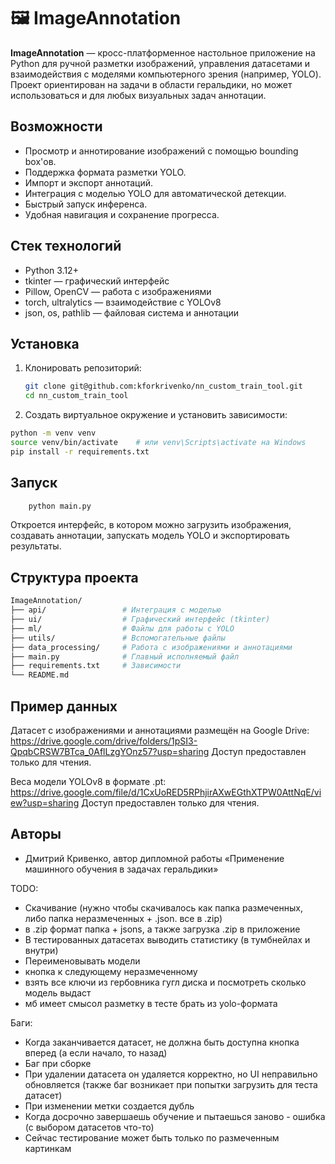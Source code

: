 # 🖼️ ImageAnnotation

**ImageAnnotation** — кросс-платформенное настольное приложение на Python для ручной разметки изображений, управления датасетами и взаимодействия с моделями компьютерного зрения (например, YOLO). Проект ориентирован на задачи в области геральдики, но может использоваться и для любых визуальных задач аннотации.

## Возможности

- Просмотр и аннотирование изображений с помощью bounding box'ов.
- Поддержка формата разметки YOLO.
- Импорт и экспорт аннотаций.
- Интеграция с моделью YOLO для автоматической детекции.
- Быстрый запуск инференса.
- Удобная навигация и сохранение прогресса.

## Стек технологий

- Python 3.12+
- tkinter — графический интерфейс
- Pillow, OpenCV — работа с изображениями
- torch, ultralytics — взаимодействие с YOLOv8
- json, os, pathlib — файловая система и аннотации

## Установка

1. Клонировать репозиторий:
   ```bash
   git clone git@github.com:kforkrivenko/nn_custom_train_tool.git
   cd nn_custom_train_tool

2. Создать виртуальное окружение и установить зависимости:

```bash
python -m venv venv
source venv/bin/activate    # или venv\Scripts\activate на Windows
pip install -r requirements.txt
```

## Запуск

```bash
    python main.py
```

Откроется интерфейс, в котором можно загрузить изображения, создавать аннотации, запускать модель YOLO и экспортировать результаты.

## Структура проекта

```bash
ImageAnnotation/
├── api/                 # Интеграция с моделью
├── ui/                  # Графический интерфейс (tkinter)
├── ml/                  # Файлы для работы с YOLO
├── utils/               # Вспомогательные файлы
├── data_processing/     # Работа с изображениями и аннотациями
├── main.py              # Главный исполняемый файл
├── requirements.txt     # Зависимости
└── README.md
```


## Пример данных
Датасет с изображениями и аннотациями размещён на Google Drive:
https://drive.google.com/drive/folders/1pSI3-QpqbCRSW7BTca_0AflLzgYOnz57?usp=sharing
Доступ предоставлен только для чтения.

Веса модели YOLOv8 в формате .pt:
https://drive.google.com/file/d/1CxUoRED5RPhjirAXwEGthXTPW0AttNqE/view?usp=sharing
Доступ предоставлен только для чтения.

## Авторы
- Дмитрий Кривенко, автор дипломной работы «Применение машинного обучения в задачах геральдики»


TODO:
- Скачивание (нужно чтобы скачивалось как папка размеченных, либо папка неразмеченных + .json. все в .zip)
- в .zip формат папка + jsons, а также загрузка .zip в приложение
- В тестированных датасетах выводить статистику (в тумбнейлах и внутри)
- Переименовывать модели
- кнопка к следующему неразмеченному
- взять все ключи из гербовника гугл диска и посмотреть сколько модель выдаст
- мб имеет смысол разметку в тесте брать из yolo-формата

Баги:
- Когда заканчивается датасет, не должна быть доступна кнопка вперед (а если начало, то назад)
- Баг при сборке
- При удалении датасета он удаляется корректно, но UI неправильно обновляется (также баг возникает при попытки загрузить для теста датасет)
- При изменении метки создается дубль
- Когда досрочно завершаешь обучение и пытаешься заново - ошибка (с выбором датасетов что-то)
- Сейчас тестирование может быть только по размеченным картинкам